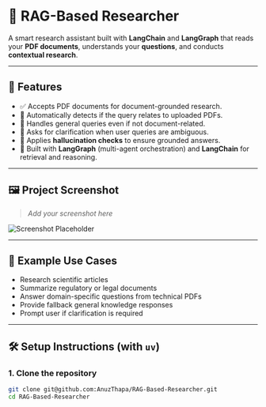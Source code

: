 # 🧠 RAG-Based Researcher

A smart research assistant built with **LangChain** and **LangGraph** that reads your **PDF documents**, understands your **questions**, and conducts **contextual research**.

---

## 📌 Features

- ✅ Accepts PDF documents for document-grounded research.
- 🧾 Automatically detects if the query relates to uploaded PDFs.
- 💬 Handles general queries even if not document-related.
- 🧭 Asks for clarification when user queries are ambiguous.
- 🚫 Applies **hallucination checks** to ensure grounded answers.
- 🧠 Built with **LangGraph** (multi-agent orchestration) and **LangChain** for retrieval and reasoning.

---

## 🖼️ Project Screenshot

> _Add your screenshot here_

![Screenshot Placeholder](./screenshot.png)

---

## 🧪 Example Use Cases

- Research scientific articles
- Summarize regulatory or legal documents
- Answer domain-specific questions from technical PDFs
- Provide fallback general knowledge responses
- Prompt user if clarification is required

---

## 🛠️ Setup Instructions (with `uv`)

### 1. Clone the repository

```bash
git clone git@github.com:AnuzThapa/RAG-Based-Researcher.git
cd RAG-Based-Researcher
